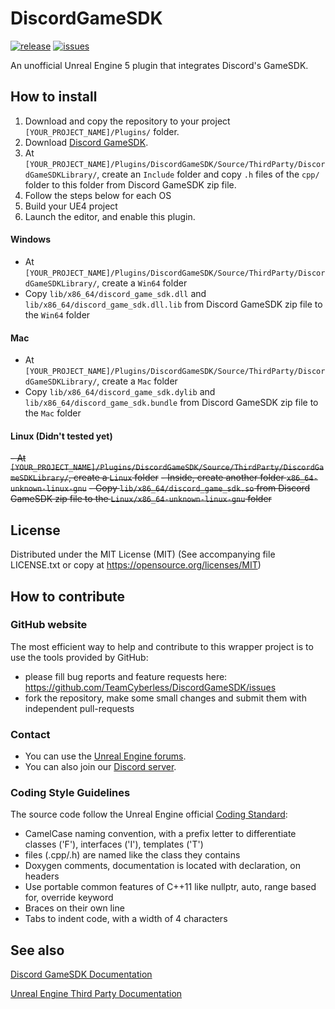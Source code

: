 # DiscordGameSDK

[![release](https://img.shields.io/github/release/TeamCyberless/DiscordGameSDK.svg)](https://github.com/TeamCyberless/DiscordGameSDK/releases)
[![issues](https://img.shields.io/github/issues/TeamCyberless/DiscordGameSDK.svg)](https://github.com/TeamCyberless/DiscordGameSDK/issues)

An unofficial Unreal Engine 5 plugin that integrates Discord's GameSDK.

## How to install
 1. Download and copy the repository to your project `[YOUR_PROJECT_NAME]/Plugins/` folder.
 2. Download [Discord GameSDK](https://discord.com/developers/docs/game-sdk/sdk-starter-guide).
 3. At `[YOUR_PROJECT_NAME]/Plugins/DiscordGameSDK/Source/ThirdParty/DiscordGameSDKLibrary/`, create an `Include` folder and copy `.h` files of the `cpp/` folder to this folder from Discord GameSDK zip file.
 4. Follow the steps below for each OS
 5. Build your UE4 project
 6. Launch the editor, and enable this plugin.

#### Windows
 - At `[YOUR_PROJECT_NAME]/Plugins/DiscordGameSDK/Source/ThirdParty/DiscordGameSDKLibrary/`, create a `Win64` folder
 - Copy `lib/x86_64/discord_game_sdk.dll` and `lib/x86_64/discord_game_sdk.dll.lib` from Discord GameSDK zip file to the `Win64` folder

#### Mac
- At `[YOUR_PROJECT_NAME]/Plugins/DiscordGameSDK/Source/ThirdParty/DiscordGameSDKLibrary/`, create a `Mac` folder
- Copy `lib/x86_64/discord_game_sdk.dylib` and `lib/x86_64/discord_game_sdk.bundle` from Discord GameSDK zip file to the `Mac` folder

#### Linux **(Didn't tested yet)**
~~- At `[YOUR_PROJECT_NAME]/Plugins/DiscordGameSDK/Source/ThirdParty/DiscordGameSDKLibrary/`, create a `Linux` folder~~
~~- Inside, create another folder `x86_64-unknown-linux-gnu`~~
~~- Copy `lib/x86_64/discord_game_sdk.so` from Discord GameSDK zip file to the `Linux/x86_64-unknown-linux-gnu` folder~~

## License
Distributed under the MIT License (MIT) (See accompanying file LICENSE.txt or copy at https://opensource.org/licenses/MIT)

## How to contribute
### GitHub website
The most efficient way to help and contribute to this wrapper project is to
use the tools provided by GitHub:
- please fill bug reports and feature requests here: https://github.com/TeamCyberless/DiscordGameSDK/issues
- fork the repository, make some small changes and submit them with independent pull-requests

### Contact
- You can use the [Unreal Engine forums](https://forums.unrealengine.com/).
- You can also join our [Discord server](https://discord.gg/RtKCBfQYfj).

### Coding Style Guidelines
The source code follow the Unreal Engine official [Coding Standard](https://docs.unrealengine.com/latest/INT/Programming/Development/CodingStandard/index.html):
- CamelCase naming convention, with a prefix letter to differentiate classes ('F'), interfaces ('I'), templates ('T')
- files (.cpp/.h) are named like the class they contains
- Doxygen comments, documentation is located with declaration, on headers
- Use portable common features of C++11 like nullptr, auto, range based for, override keyword
- Braces on their own line
- Tabs to indent code, with a width of 4 characters

## See also
[Discord GameSDK Documentation](https://discord.com/developers/docs/game-sdk/sdk-starter-guide)

[Unreal Engine Third Party Documentation](https://docs.unrealengine.com/4.27/en-US/ProductionPipelines/BuildTools/UnrealBuildTool/ThirdPartyLibraries/)
